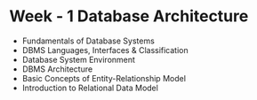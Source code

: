 # Week - 1 Database Architecture

- Fundamentals of Database Systems
- DBMS Languages, Interfaces & Classification
- Database System Environment
- DBMS Architecture
- Basic Concepts of Entity-Relationship Model
- Introduction to Relational Data Model
